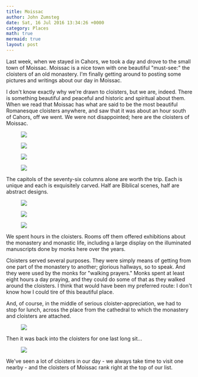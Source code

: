 ```yaml
---
title: Moissac
author: John Zumsteg
date: Sat, 16 Jul 2016 13:34:26 +0000
category: Places
math: true
mermaid: true
layout: post
---
```

Last week, when we stayed in Cahors, we took a day and drove to the small town of Moissac. Moissac is a nice town with one beautiful "must-see:" the cloisters of an old monastery. I'm finally getting around to posting some pictures and writings about our day in Moissac.

I don't know exactly why we're drawn to cloisters, but we are, indeed. There is something beautiful and peaceful and historic and spiritual about them. When we read that Moissac has what are said to be the most beautiful Romanesque cloisters anywhere, and saw that it was about an hour south of Cahors, off we went. We were not disappointed; here are the cloisters of Moissac.
<figure class = "landscape">
	<img src="{{site.url}}/assets/images/2016/07/DSC00735.jpg"/>
	<figcaption></figcaption>
</figure>

 <figure class = "landscape">
	<img src="{{site.url}}/assets/images/2016/07/DSC00725.jpg"/>
	<figcaption></figcaption>
</figure>

 <figure class = "landscape">
	<img src="{{site.url}}/assets/images/2016/07/DSC00723.jpg"/>
	<figcaption></figcaption>
</figure>

 <figure class = "landscape">
	<img src="{{site.url}}/assets/images/2016/07/DSC00722.jpg"/>
	<figcaption></figcaption>
</figure>



The capitols of the seventy-six columns alone are worth the trip. Each is unique and each is exquisitely carved. Half are Biblical scenes, half are abstract designs.

<figure class = "landscape">
	<img src="{{site.url}}/assets/images/2016/07/DSC00720.jpg"/>
	<figcaption></figcaption>
</figure>



<figure class = "landscape">
	<img src="{{site.url}}/assets/images/2016/07/DSC00724.jpg"/>
	<figcaption></figcaption>
</figure>

 <figure class = "landscape">
	<img src="{{site.url}}/assets/images/2016/07/DSC00728.jpg"/>
	<figcaption></figcaption>
</figure>



We spent hours in the cloisters. Rooms off them offered exhibitions about the monastery and monastic life, including a large display on the illuminated manuscripts done by monks here over the years.

Cloisters served several purposes. They were simply means of getting from one part of the monastery to another; glorious hallways, so to speak. And they were used by the monks for "walking prayers." Monks spent at least eight hours a day praying, and they could do some of that as they walked around the cloisters. I think that would have been my preferred route: I don't know how I could tire of this beautiful place.

And, of course, in the middle of serious cloister-appreciation, we had to stop for lunch, across the place from the cathedral to which the monastery and cloisters are attached.

<figure class = "landscape">
	<img src="{{site.url}}/assets/images/2016/07/DSC00785.jpg"/>
	<figcaption></figcaption>
</figure>



Then it was back into the cloisters for one last long sit...

<figure class = "landscape">
	<img src="{{site.url}}/assets/images/2016/07/DSC00744.jpg"/>
	<figcaption></figcaption>
</figure>



We've seen a lot of cloisters in our day - we always take time to visit one nearby - and the cloisters of Moissac rank right at the top of our list.
